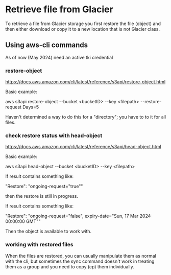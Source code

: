 # Retrieve file from Glacier

To retrieve a file from Glacier storage you first restore the file (object) and then either download or copy it to a new location that is not Glacier class.

## Using aws-cli commands

As of now (May 2024) need an active tki credential

### restore-object

https://docs.aws.amazon.com/cli/latest/reference/s3api/restore-object.html

Basic example:

aws s3api restore-object --bucket \<bucketID\> --key \<filepath\> --restore-request Days=5

Haven't determined a way to do this for a "directory"; you have to to it for all files.

### check restore status with head-object

https://docs.aws.amazon.com/cli/latest/reference/s3api/head-object.html

Basic example:

aws s3api head-object --bucket \<bucketID\> --key \<filepath\>

If result contains something like:

"Restore": "ongoing-request=\"true\""

then the restore is still in progress.

If result contains something like:

"Restore": "ongoing-request=\"false\", expiry-date=\"Sun, 17 Mar 2024 00:00:00 GMT\""

Then the object is available to work with.

### working with restored files

When the files are restored, you can usually manipulate them as normal with the cli, but
sometimes the sync command doesn't work in treating them as a group and you need to copy (cp) them individually.

